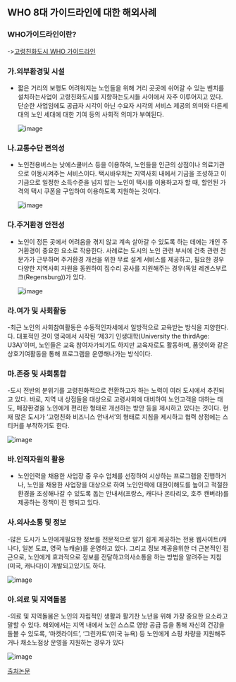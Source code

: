 ## WHO 8대 가이드라인에 대한 해외사례

### WHO가이드라인이란?
->[고령친화도시 WHO 가이드라인](https://github.com/pwjdgus/Age_Friendly_City/blob/main/%EC%88%98%EC%A7%91%20%EC%9E%90%EB%A3%8C/%EB%85%B8%EC%9D%B8%EC%A0%95%EB%B3%B4/%EA%B3%A0%EB%A0%B9%EC%B9%9C%ED%99%94%EB%8F%84%EC%8B%9C%EA%B5%AD%EC%A0%9C%EB%84%A4%ED%8A%B8%EC%9B%8C%ED%81%AC.md)

### 가.외부환경및 시설 

- 짧은 거리의 보행도 어려워지는 노인들을 위해 거리 곳곳에 쉬어갈 수 있는 벤치를 설치하는사업이 고령친화도시를 지향하는도시들 사이에서 자주 이루어지고 있다. 단순한 사업임에도 공급자 시각이 아닌 수요자 시각의 서비스 제공의 의미와 다른세대의 노인 세대에 대한 기여 등의 사회적 의미가 부여된다.

   ![image](https://user-images.githubusercontent.com/100742303/171088281-38b2b4ef-6317-4c53-8855-3bc244d6dcef.png)


### 나.교통수단 편의성

- 노인전용버스는 낮에스쿨버스 등을 이용하여, 노인들을 인근의 상점이나 의료기관으로 이동시켜주는 서비스이다. 택시바우처는 지역사회 내에서 기금을 조성하고 이 기금으로 일정한 소득수준을 넘지 않는 노인이 택시를 이용하고자 할 때, 할인된 가격의 택시 쿠폰을 구입하여 이용하도록 지원하는 것이다.

  ![image](https://user-images.githubusercontent.com/100742303/171088331-afcf6765-22f6-42e6-9b73-7e34f516297a.png)


### 다.주거환경 안전성 
- 노인이 정든 곳에서 어려움을 겪지 않고 계속 살아갈 수 있도록 하는 데에는 개인 주거환경이 중요한 요소로 작용한다.
 사례로는 도시의 노인 관련 부서에 건축 관련 전문가가 근무하며 주거환경 개선을 위한 무료 설계 서비스를 제공하고, 
 필요한 경우 다양한 지역사회 자원을 동원하여 집수리 공사를 지원해주는 경우(독일 레겐스부르크(Regensburg))가 있다.

  ![image](https://user-images.githubusercontent.com/100742303/171088616-07b6a3dd-433c-4147-a7b8-cabe011d4dee.png)

### 라.여가 및 사회활동
-최근 노인의 사회참여활동은 수동적인자세에서 일방적으로 교육받는 방식을 지양한다. 다. 대표적인 것이 영국에서 시작된 ‘제3기 인생대학(University the thirdAge: U3A)’이며, 노인들은 교육 참여자가되기도 하지만 교육자로도 활동하며, 품앗이와 같은 상호기여활동을 통해 프로그램을 운영해나가는 방식이다. 
  

### 마.존중 및 사회통합
-도시 전반의 분위기를 고령친화적으로 전환하고자 하는 노력이 여러 도시에서 추진되고 있다. 바로, 지역 내 상점들을 대상으로 고령사회에 대비하여 노인고객을 대하는 태도, 매장환경을 노인에게 편리한 형태로 개선하는 방안 등을 제시하고 있다는 것이다. 현재 많은 도시가 ‘고령친화 비즈니스 안내서’의 형태로 지침을 제시하고 협력 상점에는 스티커를 부착하기도 한다.

  ![image](https://user-images.githubusercontent.com/100742303/171088967-21dbbb1e-243d-4672-84d5-07f8d3a31c85.png)  
### 바.인적자원의 활용 
- 노인인력을 채용한 사업장 중 우수 업체를 선정하여 시상하는 프로그램을 진행하거나, 노인을 채용한 사업장을 대상으로 하여 노인인력에 대한이해도를 높이고 적절한 환경을 조성해나갈 수 있도록 돕는 안내서(프랑스, 캐다나 온타리오, 호주 캔버라)를 제공하는 정책이 진 행되고 있다.

### 사.의사소통 및 정보
-많은 도시가 노인에게필요한 정보를 전문적으로 알기 쉽게 제공하는 전용 웹사이트(캐나다, 일본 도쿄, 영국 뉴캐슬)를 운영하고 있다. 그리고 정보 제공을위한 더 근본적인 접근으로, 노인에게 효과적으로 정보를 전달하고의사소통을 하는 방법을 알려주는 지침(미국, 캐나다)이 개발되고있기도 하다.

![image](https://user-images.githubusercontent.com/100742303/171089271-02fb8226-c1ec-436b-b572-f6d3bf022d5c.png)

### 아.의료 및 지역돌봄
-의료 및 지역돌봄은 노인의 자립적인 생활과 활기찬 노년을 위해 가장 중요한 요소라고
말할 수 있다.  해외에서는 지역 내에서 노인 스스로 영양 공급 등을 통해 자신의 건강을 돌볼 수 있도록, ‘마켓라이드’, ‘그린카트’(미국 뉴욕) 등 노인에게 쇼핑 차량을 지원해주거나 채소노점상 운영을 지원하는 경우가 있다

  ![image](https://user-images.githubusercontent.com/100742303/171089638-cbc802c6-3dff-4b33-bb22-e99444ba86c9.png) 

[출처논문](https://www.seoulsolution.kr/sites/default/files/%EC%84%B8%EA%B3%84%EC%99%80%EB%8F%84%EC%8B%9C%2012%ED%98%B8%20%ED%8A%B9%EC%A7%912%20.pdf)
